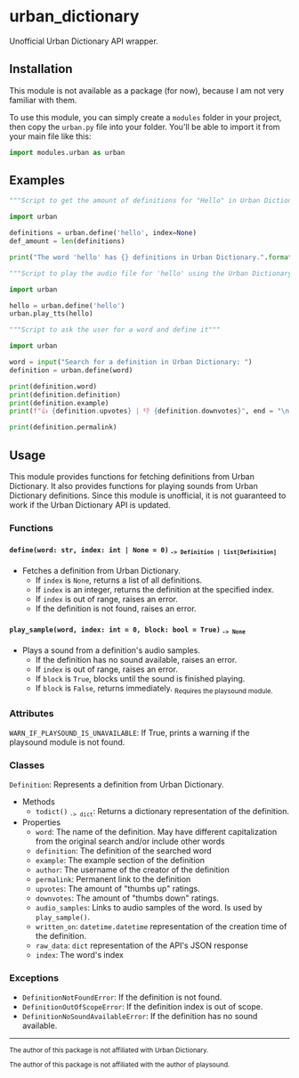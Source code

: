 # urban_dictionary
Unofficial Urban Dictionary API wrapper.

## Installation
This module is not available as a package (for now), because I am not very familiar with them.


To use this module, you can simply create a `modules` folder in your project, then copy the `urban.py` file into your folder. You'll be able to import it from your main file like this:
```py
import modules.urban as urban
```


## Examples

```py
"""Script to get the amount of definitions for "Hello" in Urban Dictionary"""

import urban

definitions = urban.define('hello', index=None)
def_amount = len(definitions)

print("The word 'hello' has {} definitions in Urban Dictionary.".format(def_amount))
```

```py
"""Script to play the audio file for 'hello' using the Urban Dictionary API"""

import urban

hello = urban.define('hello')
urban.play_tts(hello)
```

```py
"""Script to ask the user for a word and define it"""

import urban

word = input("Search for a definition in Urban Dictionary: ")
definition = urban.define(word)

print(definition.word)
print(definition.definition)
print(definition.example)
print(f"👍 {definition.upvotes} | 👎 {definition.downvotes}", end = "\n" * 2)

print(definition.permalink)
```


## Usage

This module provides functions for fetching definitions from Urban Dictionary.
It also provides functions for playing sounds from Urban Dictionary definitions.
Since this module is unofficial, it is not guaranteed to work if the Urban Dictionary API is updated.

### Functions

#### `define(word: str, index: int | None = 0)` <sub>`-> Definition | list[Definition]`</sub>
- Fetches a definition from Urban Dictionary.
  * If `index` is `None`, returns a list of all definitions.
  * If `index` is an integer, returns the definition at the specified index.
  * If `index` is out of range, raises an error.
  * If the definition is not found, raises an error.
        
#### `play_sample(word, index: int = 0, block: bool = True)` <sub>`-> None`</sub>
- Plays a sound from a definition's audio samples.
  * If the definition has no sound available, raises an error.
  * If `index` is out of range, raises an error.
  * If `block` is `True`, blocks until the sound is finished playing.
  * If `block` is `False`, returns immediately.
<sub>Requires the playsound module.</sub>
    
    
### Attributes

`WARN_IF_PLAYSOUND_IS_UNAVAILABLE`: If True, prints a warning if the playsound module is not found.


### Classes

`Definition`: Represents a definition from Urban Dictionary.
- Methods
  * `todict()` <sub>`-> dict`</sub>: Returns a dictionary representation of the definition.
- Properties
  * `word`: The name of the definition. May have different capitalization from the original search and/or include other words
  * `definition`: The definition of the searched word
  * `example`: The example section of the definition
  * `author`: The username of the creator of the definition
  * `permalink`: Permanent link to the definition
  * `upvotes`: The amount of "thumbs up" ratings.
  * `downvotes`: The amount of "thumbs down" ratings.
  * `audio_samples`: Links to audio samples of the word. Is used by `play_sample()`.
  * `written_on`: `datetime.datetime` representation of the creation time of the definition.
  * `raw_data`: `dict` representation of the API's JSON response
  * `index`: The word's index

    
### Exceptions

- `DefinitionNotFoundError`:         If the definition is not found.
- `DefinitionOutOfScopeError`:       If the definition index is out of scope.
- `DefinitionNoSoundAvailableError`: If the definition has no sound available.

----------------------------------------------------------------------------------------

<sub>

The author of this package is not affiliated with Urban Dictionary.

The author of this package is not affiliated with the author of playsound.

</sub>
